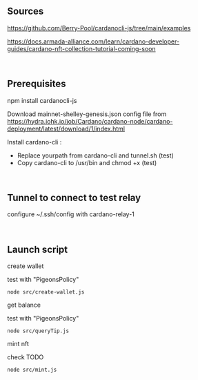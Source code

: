 ## Sources

https://github.com/Berry-Pool/cardanocli-js/tree/main/examples

https://docs.armada-alliance.com/learn/cardano-developer-guides/cardano-nft-collection-tutorial-coming-soon

<br>

## Prerequisites

npm install cardanocli-js

Download mainnet-shelley-genesis.json config file from https://hydra.iohk.io/job/Cardano/cardano-node/cardano-deployment/latest/download/1/index.html

Install cardano-cli :

- Replace yourpath from cardano-cli and tunnel.sh (test)
- Copy cardano-cli to /usr/bin and chmod +x (test)

<br>

## Tunnel to connect to test relay

configure ~/.ssh/config with cardano-relay-1

<br>

## Launch script 

create wallet

test with "PigeonsPolicy"
```
node src/create-wallet.js
```

get balance

test with "PigeonsPolicy"
```
node src/queryTip.js
```

mint nft

check TODO
```
node src/mint.js
```

